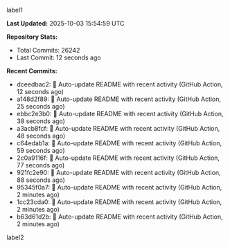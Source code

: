 
label1 
<!-- ACTIVITY_START -->
**Last Updated:** 2025-10-03 15:54:59 UTC

**Repository Stats:**
- Total Commits: 26242
- Last Commit: 12 seconds ago

**Recent Commits:**
- dceedbac2: 🤖 Auto-update README with recent activity (GitHub Action, 12 seconds ago)
- a148d2f89: 🤖 Auto-update README with recent activity (GitHub Action, 25 seconds ago)
- ebbc2e3b0: 🤖 Auto-update README with recent activity (GitHub Action, 38 seconds ago)
- a3acb8fcf: 🤖 Auto-update README with recent activity (GitHub Action, 48 seconds ago)
- c64edab1a: 🤖 Auto-update README with recent activity (GitHub Action, 59 seconds ago)
- 2c0a9116f: 🤖 Auto-update README with recent activity (GitHub Action, 77 seconds ago)
- 921fc2e90: 🤖 Auto-update README with recent activity (GitHub Action, 88 seconds ago)
- 95345f0a7: 🤖 Auto-update README with recent activity (GitHub Action, 2 minutes ago)
- 1cc23cda0: 🤖 Auto-update README with recent activity (GitHub Action, 2 minutes ago)
- b63d61d2b: 🤖 Auto-update README with recent activity (GitHub Action, 2 minutes ago)
<!-- ACTIVITY_END -->

label2
